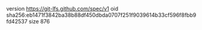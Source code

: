 version https://git-lfs.github.com/spec/v1
oid sha256:eb1471f3842ba38b88df450dbda0707f251f9039614b33cf596f8fbb9fd42537
size 876
